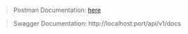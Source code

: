 > Postman Documentation: 
> [here](https://documenter.getpostman.com/view/29492816/2sA2rCUgo5)

> Swagger Documentation: 
> http://localhost:port/api/v1/docs
